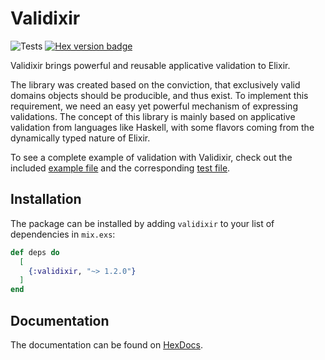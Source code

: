 # Validixir

![Tests](https://github.com/smoes/validixir/actions/workflows/main.yaml/badge.svg)
[![Hex version badge](https://img.shields.io/hexpm/v/validixir.svg)](https://hex.pm/packages/validixir)

Validixir brings powerful and reusable applicative validation to Elixir.

The library was created based on the conviction, that exclusively valid domains objects should be producible, and thus exist.
To implement this requirement, we need an easy yet powerful mechanism of expressing validations. The concept of this library is mainly based on applicative validation from languages like Haskell, with some flavors coming from the dynamically typed nature of Elixir.

To see a complete example of validation with Validixir, check out the included [example file](test/example.exs) and the corresponding [test file](test/validixir_test.exs).

## Installation

The package can be installed by adding `validixir` to your list of dependencies in `mix.exs`:

```elixir
def deps do
  [
    {:validixir, "~> 1.2.0"}
  ]
end
```

## Documentation
The documentation can be found on [HexDocs](https://hexdocs.pm/validixir).
